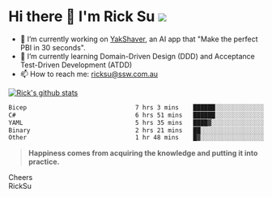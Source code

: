 # Hi there 👋 I'm Rick Su ![](https://komarev.com/ghpvc/?username=ricksu978)
<!--
**ricksu978/ricksu978** is a ✨ _special_ ✨ repository because its `README.md` (this file) appears on your GitHub profile.

Here are some ideas to get you started:
-->
- 🔭 I’m currently working on [YakShaver](https://yakshaver.ai/), an AI app that "Make the perfect PBI in 30 seconds".
- 🌱 I’m currently learning Domain-Driven Design (DDD) and Acceptance Test-Driven Development (ATDD)
- 📫 How to reach me: ricksu@ssw.com.au
<!--
- 👯 I’m looking to collaborate on ...
- 🤔 I’m looking for help with ...
- 💬 Ask me about ...
-->
<!--
- 😄 Pronouns: ...
- ⚡ Fun fact: ...
-->
[![Rick's github stats](https://github-readme-stats.vercel.app/api?username=ricksu978&theme=dark)](https://github.com/ricksu978/ricksu978)

<!--START_SECTION:waka-->

```txt
Bicep                              7 hrs 3 mins    ██████░░░░░░░░░░░░░░░░░░░   24.27 %
C#                                 6 hrs 51 mins   ██████░░░░░░░░░░░░░░░░░░░   23.58 %
YAML                               5 hrs 35 mins   ████▓░░░░░░░░░░░░░░░░░░░░   19.22 %
Binary                             2 hrs 21 mins   ██░░░░░░░░░░░░░░░░░░░░░░░   08.12 %
Other                              1 hr 48 mins    █▓░░░░░░░░░░░░░░░░░░░░░░░   06.22 %
```

<!--END_SECTION:waka-->

> **Happiness comes from acquiring the knowledge and putting it into practice.**

Cheers  
RickSu 
